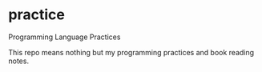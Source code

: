 # practice

Programming Language Practices

This repo means nothing but my programming practices and book reading notes.
